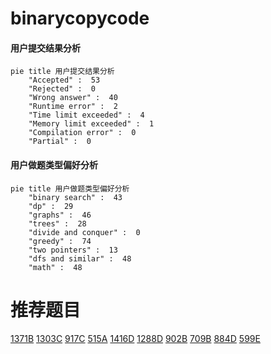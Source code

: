# binarycopycode

<!-- tabs:start -->



#### **用户提交结果分析**

```mermaid
pie title 用户提交结果分析
    "Accepted" :  53
    "Rejected" :  0
    "Wrong answer" :  40
    "Runtime error" :  2
    "Time limit exceeded" :  4
    "Memory limit exceeded" :  1
    "Compilation error" :  0
    "Partial" :  0
```

#### **用户做题类型偏好分析**

```mermaid
pie title 用户做题类型偏好分析
    "binary search" :  43
    "dp" :  29
    "graphs" :  46
    "trees" :  28
    "divide and conquer" :  0
    "greedy" :  74
    "two pointers" :  13
    "dfs and similar" :  48
    "math" :  48
```



<!-- tabs:end -->
# 推荐题目
[1371B](https://codeforces.com/contest/1371/problem/B)
[1303C](https://codeforces.com/contest/1303/problem/C)
[917C](https://codeforces.com/contest/917/problem/C)
[515A](https://codeforces.com/contest/515/problem/A)
[1416D](https://codeforces.com/contest/1416/problem/D)
[1288D](https://codeforces.com/contest/1288/problem/D)
[902B](https://codeforces.com/contest/902/problem/B)
[709B](https://codeforces.com/contest/709/problem/B)
[884D](https://codeforces.com/contest/884/problem/D)
[599E](https://codeforces.com/contest/599/problem/E)
